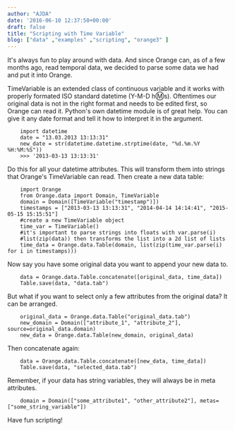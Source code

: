 ```yaml
---
author: "AJDA"
date: '2016-06-10 12:37:50+00:00'
draft: false
title: "Scripting with Time Variable"
blog: ["data" ,"examples" ,"scripting", "orange3" ]
---
```


It's always fun to play around with data. And since Orange can, as of a few months ago, read temporal data, we decided to parse some data we had and put it into Orange.

TimeVariable is an extended class of continuous variable and it works with properly formated ISO standard datetime (Y-M-D h:m:s). Oftentimes our original data is not in the right format and needs to be edited first, so Orange can read it. Python's own datetime module is of great help. You can give it any date format and tell it how to interpret it in the argument.

```
    import datetime
    date = "13.03.2013 13:13:31"
    new_date = str(datetime.datetime.strptime(date, "%d.%m.%Y %H:%M:%S"))
    >>> '2013-03-13 13:13:31'
```

Do this for all your datetime attributes. This will transform them into strings that Orange's TimeVariable can read. Then create a new data table:

```
    import Orange
    from Orange.data import Domain, TimeVariable
    domain = Domain([TimeVariable("timestamp")])
    timestamps = ["2013-03-13 13:13:31", "2014-04-14 14:14:41", "2015-05-15 15:15:51"]
    #create a new TimeVariable object
    time_var = TimeVariable()
    #it's important to parse strings into floats with var.parse(i)
    #list(zip(data)) then transforms the list into a 2d list of lists
    time_data = Orange.data.Table(domain, list(zip(time_var.parse(i) for i in timestamps)))
```

Now say you have some original data you want to append your new data to.

```
    data = Orange.data.Table.concatenate([original_data, time_data])
    Table.save(data, "data.tab")
```

But what if you want to select only a few attributes from the original data? It can be arranged.

```
    original_data = Orange.data.Table("original_data.tab")
    new_domain = Domain(["attribute_1", "attribute_2"], source=original_data.domain)
    new_data = Orange.data.Table(new_domain, original_data)
```

Then concatenate again:

```
    data = Orange.data.Table.concatenate([new_data, time_data])
    Table.save(data, "selected_data.tab")
```

Remember, if your data has string variables, they will always be in meta attributes.

```
    domain = Domain(["some_attribute1", "other_attribute2"], metas=["some_string_variable"])
```

Have fun scripting!
